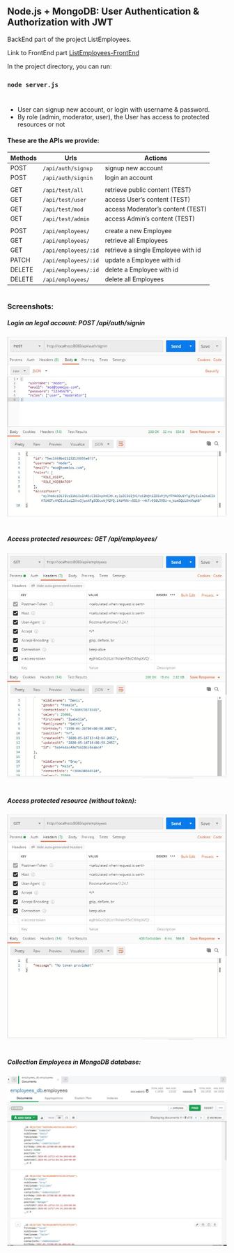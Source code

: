 ## Node.js + MongoDB: User Authentication & Authorization with JWT

BackEnd part of the project ListEmployees.

Link to FrontEnd part [ListEmployees-FrontEnd](https://github.com/tommios/ListEmployees-FrontEnd/tree/dev-react-jwt-auth)

In the project directory, you can run:

### `node server.js`

#

- User can signup new account, or login with username & password.
- By role (admin, moderator, user), the User has access to protected resources or not

#### These are the APIs we provide:

| Methods | Urls                 | Actions                            |
| ------- | -------------------- | ---------------------------------- |
| POST    | `/api/auth/signup`   | signup new account                 |
| POST    | `/api/auth/signin`   | login an account                   |
|         |                      |                                    |
| GET     | `/api/test/all`      | retrieve public content (TEST)     |
| GET     | `/api/test/user`     | access User’s content (TEST)       |
| GET     | `/api/test/mod`      | access Moderator’s content (TEST)  |
| GET     | `/api/test/admin`    | access Admin’s content (TEST)      |
|         |                      |                                    |
| POST    | `/api/employees/`    | create a new Employee              |
| GET     | `/api/employees/`    | retrieve all Employees             |
| GET     | `/api/employees/:id` | retrieve a single Employee with id |
| PATCH   | `/api/employees/:id` | update a Employee with id          |
| DELETE  | `/api/employees/:id` | delete a Employee with id          |
| DELETE  | `/api/employees/`    | delete all Employees               |

#

### Screenshots:

##### Login an legal account: POST /api/auth/signin

![Иллюстрация к проекту](https://github.com/tommios/ListEmployees-BackEnd/blob/dev-jwt-auth/image/01_Postman_signin.JPG)

#

##### Access protected resources: GET /api/employees/

![Иллюстрация к проекту](https://github.com/tommios/ListEmployees-BackEnd/blob/dev-jwt-auth/image/02_GET_with_token.JPG)

#

##### Access protected resource (without token):

![Иллюстрация к проекту](https://github.com/tommios/ListEmployees-BackEnd/blob/dev-jwt-auth/image/03_GET_without_token.JPG)

#

##### Collection Employees in MongoDB database:

![Иллюстрация к проекту](https://github.com/tommios/ListEmployees-BackEnd/blob/dev-jwt-auth/image/04_MongoDB.JPG)
